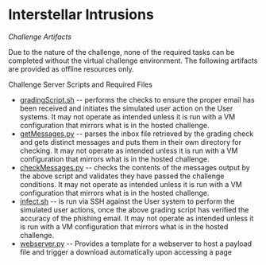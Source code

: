 # Interstellar Intrusions

_Challenge Artifacts_

Due to the nature of the challenge, none of the required tasks can be completed without the virtual challenge environment. The following artifacts are provided as offline resources only.

Challenge Server Scripts and Required Files
- [gradingScript.sh](./challengeserver/gradingScript.sh) -- performs the checks to ensure the proper email has been received and initiates the simulated user action on the User systems. It may not operate as intended unless it is run with a VM configuration that mirrors what is in the hosted challenge.
- [getMessages.py](./challengeserver/getMessages.py) -- parses the inbox file retrieved by the grading check and gets distinct messages and puts them in their own directory for checking. It may not operate as intended unless it is run with a VM configuration that mirrors what is in the hosted challenge.
- [checkMessages.py](./challengeserver/checkMessages.py) -- checks the contents of the messages output by the above script and validates they have passed the challenge conditions. It may not operate as intended unless it is run with a VM configuration that mirrors what is in the hosted challenge.
- [infect.sh](./challengeserver/infect.sh) -- is run via SSH against the User system to perform the simulated user actions, once the above grading script has verified the accuracy of the phishing email. It may not operate as intended unless it is run with a VM configuration that mirrors what is in the hosted challenge.
- [webserver.py](./webserver.py) -- Provides a template for a webserver to host a payload file and trigger a download automatically upon accessing a page

